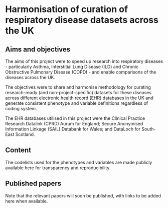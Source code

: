 # Harmonisation of curation of respiratory disease datasets across the UK

## Aims and objectives

The aims of this project were to speed up research into respiratory diseases - particularly Asthma, Interstitial Lung Disease (ILD) and Chronic Obstructive Pulmonary Disease (COPD) - and enable comparisons of the diseases across the UK. 

The objectives were to share and harmonise methodology for curating research-ready (and non-project-specific) datasets for these diseases across different electronic health record (EHR) databases in the UK and generate consistent phenotype and variable definitions regardless of coding system. 

The EHR databases utilised in this project were the Clinical Practice Research Datalink (CPRD) Aurum for England; Secure Anonymised Information Linkage (SAIL) Databank for Wales; and DataLoch for South-East Scotland.

## Content

The codelists used for the phenotypes and variables are made publicly available here for transparency and reproducibility. 

## Published papers

Note that the relevant papers will soon be published, with links to be added here when available.
